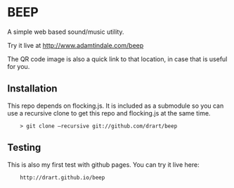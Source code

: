 BEEP
====

A simple web based sound/music utility. 

Try it live at http://www.adamtindale.com/beep

The QR code image is also a quick link to that location, in case that is useful for you. 

Installation
------------

This repo depends on flocking.js. It is included as a submodule so you can use a recursive clone to get this repo and flocking.js at the same time. 

        > git clone —recursive git://github.com/drart/beep

Testing
-------

This is also my first test with github pages. You can try it live here:

        http://drart.github.io/beep
